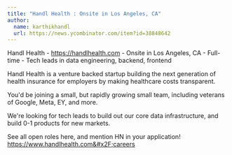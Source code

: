 ```yaml
---
title: "Handl Health : Onsite in Los Angeles, CA"
author:
  name: karthikhandl
  url: https://news.ycombinator.com/item?id=38848642
---
```

Handl Health - <a href="https:&#x2F;&#x2F;handlhealth.com" rel="nofollow">https:&#x2F;&#x2F;handlhealth.com</a> - Onsite in Los Angeles, CA - Full-time - Tech leads in data engineering, backend, frontend

Handl Health is a venture backed startup building the next generation of health insurance for employers by making healthcare costs transparent.

You&#x27;d be joining a small, but rapidly growing small team, including veterans of Google, Meta, EY, and more.

We&#x27;re looking for tech leads to build out our core data infrastructure, and build 0-1 products for new markets.

See all open roles here, and mention HN in your application! <a href="https:&#x2F;&#x2F;www.handlhealth.com&#x2F;careers" rel="nofollow">https:&#x2F;&#x2F;www.handlhealth.com&#x2F;careers</a>
